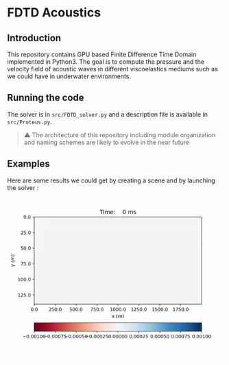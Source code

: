 # FDTD Acoustics

## Introduction

This repository contains GPU based Finite Difference Time Domain implemented in Python3. The goal is to compute the pressure and the velocity field of acoustic waves in different viscoelastics mediums such as we could have in underwater environments.

## Running the code

The solver is in `src/FDTD_solver.py` and a description file is available in `src/Proteus.py`.

> :warning: The architecture of this repository including module organization and naming schemes are likely to evolve in the near future

## Examples

Here are some results we could get by creating a scene and by launching the solver :

<div align="center">
    <img src="./docs/fdtd2d_water_sediment_basalt.gif">
</div>